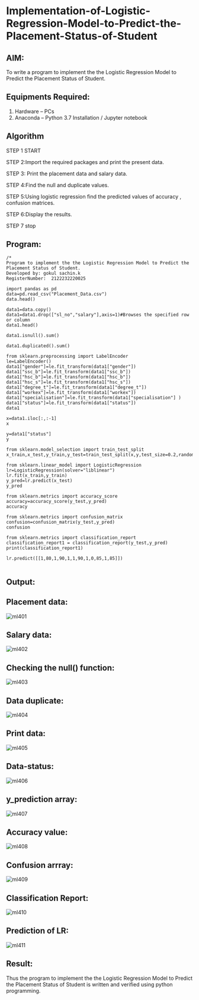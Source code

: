 # Implementation-of-Logistic-Regression-Model-to-Predict-the-Placement-Status-of-Student

## AIM:
To write a program to implement the the Logistic Regression Model to Predict the Placement Status of Student.

## Equipments Required:
1. Hardware – PCs
2. Anaconda – Python 3.7 Installation / Jupyter notebook

## Algorithm
STEP 1 START

STEP 2:Import the required packages and print the present data.

STEP 3: Print the placement data and salary data.

STEP 4:Find the null and duplicate values.

STEP 5:Using logistic regression find the predicted values of accuracy , confusion matrices.

STEP 6:Display the results.

STEP 7 stop

## Program:
```
/*
Program to implement the the Logistic Regression Model to Predict the Placement Status of Student.
Developed by: gokul sachin.k
RegisterNumber:  2122232220025

import pandas as pd
data=pd.read_csv("Placement_Data.csv")
data.head()

data1=data.copy()
data1=data1.drop(["sl_no","salary"],axis=1)#Browses the specified row or column
data1.head()

data1.isnull().sum()

data1.duplicated().sum()

from sklearn.preprocessing import LabelEncoder
le=LabelEncoder()
data1["gender"]=le.fit_transform(data1["gender"])
data1["ssc_b"]=le.fit_transform(data1["ssc_b"])
data1["hsc_b"]=le.fit_transform(data1["hsc_b"])
data1["hsc_s"]=le.fit_transform(data1["hsc_s"])
data1["degree_t"]=le.fit_transform(data1["degree_t"])
data1["workex"]=le.fit_transform(data1["workex"])
data1["specialisation"]=le.fit_transform(data1["specialisation"] )     
data1["status"]=le.fit_transform(data1["status"])       
data1 

x=data1.iloc[:,:-1]
x

y=data1["status"]
y

from sklearn.model_selection import train_test_split
x_train,x_test,y_train,y_test=train_test_split(x,y,test_size=0.2,random_state=0)

from sklearn.linear_model import LogisticRegression
lr=LogisticRegression(solver="liblinear")
lr.fit(x_train,y_train)
y_pred=lr.predict(x_test)
y_pred

from sklearn.metrics import accuracy_score
accuracy=accuracy_score(y_test,y_pred)
accuracy

from sklearn.metrics import confusion_matrix
confusion=confusion_matrix(y_test,y_pred)
confusion

from sklearn.metrics import classification_report
classification_report1 = classification_report(y_test,y_pred)
print(classification_report1)

lr.predict([[1,80,1,90,1,1,90,1,0,85,1,85]])


```

## Output:
## Placement data:
![ml401](https://github.com/vksachin2018/Implementation-of-Logistic-Regression-Model-to-Predict-the-Placement-Status-of-Student/assets/149366019/d4d1f77d-1b23-4c69-9bbc-4726df13f305)

## Salary data:
![ml402](https://github.com/vksachin2018/Implementation-of-Logistic-Regression-Model-to-Predict-the-Placement-Status-of-Student/assets/149366019/1efca0bf-f897-44f2-9db8-1bbc450af8ec)

## Checking the null() function:
![ml403](https://github.com/vksachin2018/Implementation-of-Logistic-Regression-Model-to-Predict-the-Placement-Status-of-Student/assets/149366019/e63e192b-ac26-4f01-973a-4dedf3ff4949)

## Data duplicate:
![ml404](https://github.com/vksachin2018/Implementation-of-Logistic-Regression-Model-to-Predict-the-Placement-Status-of-Student/assets/149366019/e4ff9aae-b1e6-4caf-a232-b15f60a4d9b3)

## Print data:
![ml405](https://github.com/vksachin2018/Implementation-of-Logistic-Regression-Model-to-Predict-the-Placement-Status-of-Student/assets/149366019/5cf2ee36-dbec-498d-accb-ed3ac9746107)

## Data-status:
![ml406](https://github.com/vksachin2018/Implementation-of-Logistic-Regression-Model-to-Predict-the-Placement-Status-of-Student/assets/149366019/5eb296a8-b76f-4faa-83fc-432fd122b2ac)

## y_prediction array:
![ml407](https://github.com/vksachin2018/Implementation-of-Logistic-Regression-Model-to-Predict-the-Placement-Status-of-Student/assets/149366019/8bde5ace-3f51-40ad-847a-4bf369333aed)

## Accuracy value:
![ml408](https://github.com/vksachin2018/Implementation-of-Logistic-Regression-Model-to-Predict-the-Placement-Status-of-Student/assets/149366019/bcbdd699-d946-46d2-b254-128ca3d86b25)

## Confusion arrray:
![ml409](https://github.com/vksachin2018/Implementation-of-Logistic-Regression-Model-to-Predict-the-Placement-Status-of-Student/assets/149366019/70c10e6e-bb94-44fb-a34b-cf070ac11cd5)

## Classification Report:
![ml410](https://github.com/vksachin2018/Implementation-of-Logistic-Regression-Model-to-Predict-the-Placement-Status-of-Student/assets/149366019/d02e5ae4-e4f4-492c-bc9b-079718c10032)

## Prediction of LR:
![ml411](https://github.com/vksachin2018/Implementation-of-Logistic-Regression-Model-to-Predict-the-Placement-Status-of-Student/assets/149366019/4fa35b90-b216-4504-ad91-f3a8d0c7cff3)


## Result:
Thus the program to implement the the Logistic Regression Model to Predict the Placement Status of Student is written and verified using python programming.
